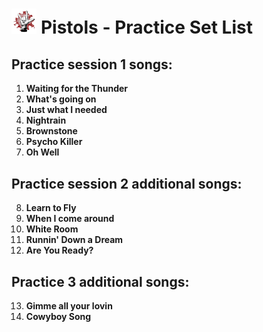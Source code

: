 # <img src="logo.jpg" alt="Metal Horns" width="8%" height="8%" title="logo"> Pistols - Practice Set List 

## Practice session 1 songs:
1. **Waiting for the Thunder**
2. **What's going on**
3. **Just what I needed**
4. **Nightrain**
5. **Brownstone**
6. **Psycho Killer**
7. **Oh Well**

## Practice session 2 additional songs:
8. **Learn to Fly**
9. **When I come around**
10. **White Room**
11. **Runnin' Down a Dream**
12. **Are You Ready?**

## Practice 3 additional songs:
13. **Gimme all your lovin**
14. **Cowyboy Song**
